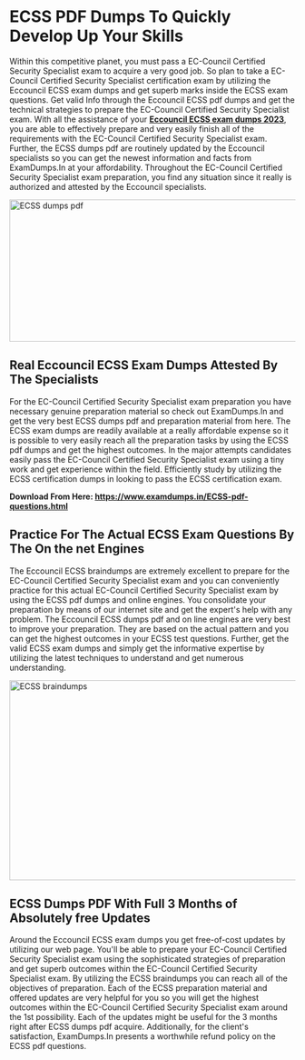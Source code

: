 <h1><strong>ECSS PDF Dumps To Quickly Develop Up Your Skills</strong></h1>
<p>Within this competitive planet, you must pass a EC-Council Certified Security Specialist exam to acquire a very good job. So plan to take a EC-Council Certified Security Specialist certification exam by utilizing the Eccouncil ECSS exam dumps and get superb marks inside the ECSS exam questions. Get valid Info through the Eccouncil ECSS pdf dumps and get the technical strategies to prepare the EC-Council Certified Security Specialist exam. With all the assistance of your <strong><a href="https://www.examdumps.in/ECSS-pdf-questions.html">Eccouncil ECSS exam dumps 2023</a></strong>, you are able to effectively prepare and very easily finish all of the requirements with the EC-Council Certified Security Specialist exam. Further, the ECSS dumps pdf are routinely updated by the Eccouncil specialists so you can get the newest information and facts from ExamDumps.In at your affordability. Throughout the EC-Council Certified Security Specialist exam preparation, you find any situation since it really is authorized and attested by the Eccouncil specialists.</p>
<p><img src="https://i.ibb.co/zxJwW90/Copy-of-Online-Classes-Twitter-header-post-Made-with-Poster-My-Wall-1.png" alt="ECSS dumps pdf" width="750" height="250" /></p>
<h2><strong>Real Eccouncil ECSS Exam Dumps Attested By The Specialists</strong></h2>
<p>For the EC-Council Certified Security Specialist exam preparation you have necessary genuine preparation material so check out ExamDumps.In and get the very best ECSS dumps pdf and preparation material from here. The ECSS exam dumps are readily available at a really affordable expense so it is possible to very easily reach all the preparation tasks by using the ECSS pdf dumps and get the highest outcomes. In the major attempts candidates easily pass the EC-Council Certified Security Specialist exam using a tiny work and get experience within the field. Efficiently study by utilizing the ECSS certification dumps in looking to pass the ECSS certification exam.</p>
<p><strong>Download From Here:&nbsp;<a href="https://www.examdumps.in/ECSS-pdf-questions.html">https://www.examdumps.in/ECSS-pdf-questions.html</a></strong></p>
<h2><strong>Practice For The Actual ECSS Exam Questions By The On the net Engines</strong></h2>
<p>The Eccouncil ECSS braindumps are extremely excellent to prepare for the EC-Council Certified Security Specialist exam and you can conveniently practice for this actual EC-Council Certified Security Specialist exam by using the ECSS pdf dumps and online engines. You consolidate your preparation by means of our internet site and get the expert's help with any problem. The Eccouncil ECSS dumps pdf and on line engines are very best to improve your preparation. They are based on the actual pattern and you can get the highest outcomes in your ECSS test questions. Further, get the valid ECSS exam dumps and simply get the informative expertise by utilizing the latest techniques to understand and get numerous understanding.</p>
<p><a href="https://www.examdumps.in/ECSS-pdf-questions.html"><img src="https://i.ibb.co/QkNtdwY/Copy-of-Zoom-Online-Classes-Facebook-Share-Po-Made-with-Poster-My-Wall-1.jpg" alt="ECSS braindumps" width="670" height="352" /></a></p>
<h2><strong>ECSS Dumps PDF With Full 3 Months of Absolutely free Updates</strong></h2>
<p>Around the Eccouncil ECSS exam dumps you get free-of-cost updates by utilizing our web page. You'll be able to prepare your EC-Council Certified Security Specialist exam using the sophisticated strategies of preparation and get superb outcomes within the EC-Council Certified Security Specialist exam. By utilizing the ECSS braindumps you can reach all of the objectives of preparation. Each of the ECSS preparation material and offered updates are very helpful for you so you will get the highest outcomes within the EC-Council Certified Security Specialist exam around the 1st possibility. Each of the updates might be useful for the 3 months right after ECSS dumps pdf acquire. Additionally, for the client's satisfaction, ExamDumps.In presents a worthwhile refund policy on the ECSS pdf questions.</p>
